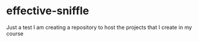 # effective-sniffle
Just a test
I am creating a repository to host the projects that I create in my course
